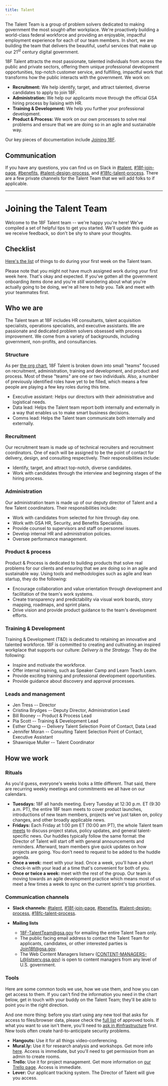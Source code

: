 ```yaml
---
title: Talent
---
```


The Talent Team is a group of problem solvers dedicated to making government the most sought-after workplace. We're proactively building a world-class federal workforce and providing an enjoyable, impactful employment experience for each of our team members. In short, we are building the team that delivers the beautiful, useful services that make up our 21<sup>st</sup> century digital government.

18F Talent attracts the most passionate, talented individuals from across the public and private sectors, offering them unique professional development opportunities, top-notch customer service, and fulfilling, impactful work that transforms how the public interacts with the government. We work on:

- **Recruitment:** We help identify, target, and attract talented, diverse candidates to apply to join 18F.
- **Administration:** We help our applicants move through the official GSA hiring process by liaising with HR.
- **Training & Development:** We help you further your professional development.
- **Product & Process:** We work on our own processes to solve real problems and ensure that we are doing so in an agile and sustainable way.

Our key pieces of documentation include [Joining 18F](https://pages.18f.gov/joining-18f/).

## Communication

If you have any questions, you can find us on Slack in [#talent](https://18f.slack.com/messages/talent/), [#18f-join-page](https://18f.slack.com/messages/18f-join-page/), [#benefits](https://18f.slack.com/messages/benefits/), [#talent-design-process](https://18f.slack.com/messages/design-talent-process/), and [#18fc-talent-process](https://18f.slack.com/messages/18fc-talent-process/). There are a few private channels for the Talent Team that we will add folks to if applicable.

--------------------------------------------------------------------------------

# Joining the Talent Team

Welcome to the 18F Talent team -- we're happy you're here! We've compiled a set of helpful tips to get you started. We'll update this guide as we receive feedback, so don't be shy to share your thoughts.

## <a id="checklist">Checklist</a>

[Here's the list](https://github.com/18F/onboarding-documents/blob/master/Checklists/team-talent-ops-new-hire-checklist.md) of things to do during your first week on the Talent team.

Please note that you might not have much assigned work during your first week here. That's okay and expected. If you've gotten all the government onboarding items done and you're _still_ wondering about what you're actually going to be doing, we're all here to help you. Talk and meet with your teammates first.

## <a id="who-we-are">Who we are</a>

The Talent team at 18F includes HR consultants, talent acquisition specialists, operations specialists, and executive assistants. We are passionate and dedicated problem solvers obsessed with process improvement. We come from a variety of backgrounds, including government, non-profits, and consultancies.

### <a id="structure">Structure</a>

As per [the org chart](/org-chart), 18F Talent is broken down into small "teams" focused on recruitment, administration, training and development, and product and process. Most of these "teams" are one or two individuals.  Also, a number of previously identified roles have yet to be filled, which means a few people are playing a few key roles during this time.

- Executive assistant: Helps our directors with their administrative and logistical needs.
- Data lead: Helps the Talent team report both internally and externally in a way that enables us to make smart business decisions.
- Comms lead: Helps the Talent team communicate both internally and externally.

### <a id="recruitment">Recruitment</a>

Our recruitment team is made up of technical recruiters and recruitment coordinators. One of each will be assigned to be the point of contact for delivery, design, and consulting respectively. Their responsibilities include:

- Identify, target, and attract top-notch, diverse candidates.
- Work with candidates through the interview and beginning stages of the hiring process.

### <a id="administration">Administration</a>

Our administration team is made up of our deputy director of Talent and a few Talent coordinators. Their responsibilities include:

- Work with candidates from selected for hire through day one.
- Work with GSA HR, Security, and Benefits Specialists.
- Provide counsel to supervisors and staff on personnel issues.
- Develop internal HR and administration policies.
- Oversee performance management.

### <a id="product-and-process">Product &amp; process</a>

Product & Process is dedicated to building products that solve real problems for our clients and ensuring that we are doing so in an agile and sustainable way. Using tools and methodologies such as agile and lean startup, they do the following:

- Encourage collaboration and value orientation through development and facilitation of the team's work systems.
- Create transparency and predictability via  visual work boards, story mapping, roadmaps, and sprint plans.
- Drive vision and provide product guidance to the team's development efforts.

### <a id="training-and-development">Training &amp; Development</a>

Training & Development (T&D) is dedicated to retaining an innovative and talented workforce.  18F is committed to creating and cultivating an inspired workplace that supports our culture: _Delivery is the Strategy._ They do the following:

- Inspire and motivate the workforce.
- Offer internal training, such as Speaker Camp and Learn Teach Learn.
- Provide exciting training and professional development opportunities.
- Provide guidance about discovery and approval processes.

### <a id="leads-and-management">Leads and management</a>

- Jen Tress -- Director
- Cristina Brydges -- Deputy Director, Administration Lead
- Bill Rooney -- Product & Process Lead
- Pia Scott -- Training & Development Lead
- Esther Chang -- Delivery Talent Selection Point of Contact, Data Lead
- Jennifer Moran -- Consulting Talent Selection Point of Contact, Executive Assistant
- Shawnique Muller -- Talent Coordinator

## <a id="how-we-work">How we work</a>

### <a id="rituals">Rituals</a>

As you'd guess, everyone's weeks looks a little different. That said, there are recurring weekly meetings and commitments we all have on our calendars.

- **Tuesdays:** 18F all hands meeting. Every Tuesday at 12:30 p.m. ET (9:30 a.m. PT), the entire 18F team meets to cover product launches, introductions of new team members, projects we've just taken on, policy changes, and other broadly applicable news.
- **Fridays:** Each Friday at 1:00 pm ET (10:00 am PT), the whole Talent team [meets](https://plus.google.com/hangouts/_/gsa.gov/jennifer-tress?authuser=0) to discuss project status, policy updates, and general talent-specific news. Our huddles typically follow the same format: the Director of Talent will start off with general announcements and reminders. Afterward, team members give quick updates on how projects are going. You don't need to request to be added to the huddle agenda.
- **Once a week:** meet with your lead. Once a week, you'll have a short check-in with your lead at a time that's convenient for both of you.
- **Once or twice a week:** meet with the rest of the group. Our team is moving towards an agile development practice which means most of us meet a few times a week to sync on the current sprint's top priorities.

### <a id="communication-channels">Communication channels</a>

- **Slack channels:** [#talent](https://18f.slack.com/messages/talent/), [#18f-join-page](https://18f.slack.com/messages/18f-join-page/), [#benefits](https://18f.slack.com/messages/benefits/), [#talent-design-process](https://18f.slack.com/messages/design-talent-process/), [#18fc-talent-process](https://18f.slack.com/messages/18fc-talent-process/).
- **Mailing lists**

  - 18F-TalentTeam@gsa.gov for emailing the entire Talent Team only.
  - The public facing email address to contact the Talent Team for applicants, candidates, or other interested parties is Join18f@gsa.gov.
  - The Web Content Managers listserv (CONTENT-MANAGERS-L@listserv.gsa.gov) is open to content managers from any level of U.S. government.

### <a id="tools">Tools</a>

Here are some common tools we use, how we use them, and how you can get access to them. If you can't find the information you need in the chart below, get in touch with your buddy on the Talent Team; they'll be able to point you in the right direction.

And one more thing: before you start using any new tool that asks for access to files/browser data, please check the [full list](https://docs.google.com/spreadsheets/d/1nrdfmL8DNjRJb45N3QZjvX8TeIcHth3Cy0rO5jVIvKo/edit#gid=1) of approved tools. If what you want to use isn't there, you'll need to [ask in #infrastructure](https://18f.slack.com/messages/infrastructure) first. New tools often create hard-to-anticipate security problems.

- **Hangouts:** Use it for all things video-conferencing.
- **Mural.ly:**  Use it for research analysis and workshops. Get more info [here](/murally/). Access is immediate, but you'll need to get permission from an admin to create rooms.
- **Trello:** Use it for project management. Get more information on [our Trello page](/trello). Access is immediate.
- **Lever:** Our applicant tracking system. The Director of Talent will give you access.
